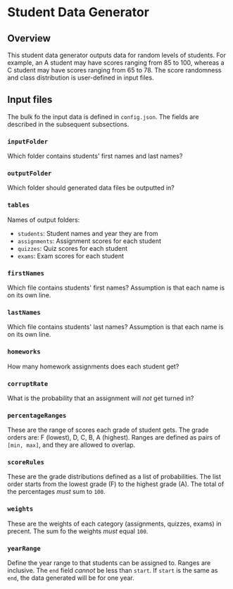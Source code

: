 # Student Data Generator

## Overview
This student data generator outputs data for random levels of students. For example, an A student may have scores ranging from 85 to 100, whereas a C student may have scores ranging from 65 to 78. The score randomness and class distribution is user-defined in input files.

## Input files

The bulk fo the input data is defined in `config.json`. The fields are described in the subsequent subsections.

### `inputFolder`

Which folder contains students' first names and last names?

### `outputFolder`

Which folder should generated data files be outputted in?

### `tables`

Names of output folders:
* `students`: Student names and year they are from
* `assignments`: Assignment scores for each student
* `quizzes`: Quiz scores for each student
* `exams`: Exam scores for each student

### `firstNames`

Which file contains students' first names? Assumption is that each name is on its own line.

### `lastNames`

Which file contains students' last names? Assumption is that each name is on its own line.

### `homeworks`

How many homework assignments does each student get?

### `corruptRate`

What is the probability that an assignment will _not_ get turned in?

### `percentageRanges`

These are the range of scores each grade of student gets. The grade orders are: F (lowest), D, C, B, A (highest). Ranges are defined as pairs of `[min, max]`, and they are allowed to overlap.

### `scoreRules`

These are the grade distributions defined as a list of probabilities. The list order starts from the lowest grade (F) to the highest grade (A). The total of the percentages _must_ sum to `100`.

### `weights`

These are the weights of each category (assignments, quizzes, exams) in precent. The sum fo the weights _must_ equal `100`.

### `yearRange`

Define the year range to that students can be assigned to. Ranges are inclusive. The `end` field _cannot_ be less than `start`. If `start` is the same as `end`, the data generated will be for one year.